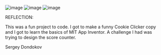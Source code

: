 ![image](https://github.com/user-attachments/assets/b98ee7d4-84b6-4564-b40d-5e9df0092c1e)
![image](https://github.com/user-attachments/assets/3eb41f79-6066-4ee4-aa29-39af92617ead)
![image](https://github.com/user-attachments/assets/7e1fb31f-b5ae-47d5-b7c5-c51df710f2b8)

REFLECTION:

This was a fun project to code. I got to make a funny Cookie Clicker copy and I got to learn the basics of MIT App Inventor. A challenge I had was trying to design the score counter.

Sergey Dondokov
